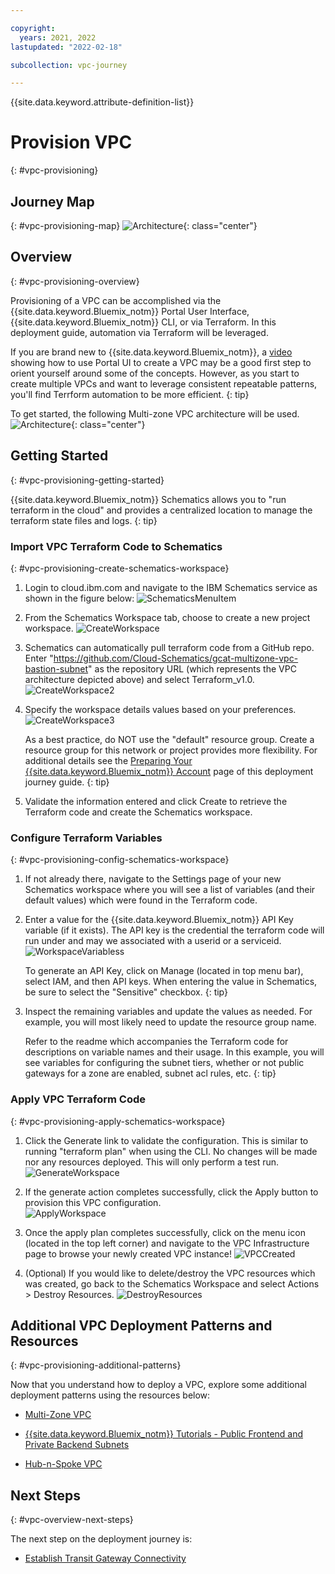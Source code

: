 ```yaml
---

copyright:
  years: 2021, 2022
lastupdated: "2022-02-18"

subcollection: vpc-journey

---
```


{{site.data.keyword.attribute-definition-list}}

# Provision VPC
{: #vpc-provisioning}



## Journey Map
{: #vpc-provisioning-map}
![Architecture](images/provision-vpc/journey-map.png){: class="center"}


## Overview
{: #vpc-provisioning-overview}

Provisioning of a VPC can be accomplished via the {{site.data.keyword.Bluemix_notm}} Portal User Interface, {{site.data.keyword.Bluemix_notm}} CLI, or via Terraform.  In this deployment guide, automation via Terraform will be leveraged. 

If you are brand new to {{site.data.keyword.Bluemix_notm}}, a [video](https://www.youtube.com/watch?v=pGLgtB193cI) showing how to use Portal UI to create a VPC may be a good first step to orient yourself around some of the concepts.  However, as you start to create multiple VPCs and want to leverage consistent repeatable patterns, you'll find Terrform automation to be more efficient.
{: tip}

 

To get started, the following Multi-zone VPC architecture will be used.
![Architecture](images/provision-vpc/gcat-mz-bastion.png){: class="center"}

## Getting Started
{: #vpc-provisioning-getting-started}

{{site.data.keyword.Bluemix_notm}} Schematics allows you to "run terraform in the cloud" and provides a centralized location to manage the terraform state files and logs.
{: tip}

### Import VPC Terraform Code to Schematics
{: #vpc-provisioning-create-schematics-workspace}

1. Login to cloud.ibm.com and navigate to the IBM Schematics service as shown in the figure below: 
   ![SchematicsMenuItem](images/provision-vpc/schematics-menu-item.png)

  

2. From the Schematics Workspace tab, choose to create a new project workspace. ![CreateWorkspace](images/provision-vpc/schematics-create-workspace.png)

  

3. Schematics can automatically pull terraform code from a GitHub repo. Enter "https://github.com/Cloud-Schematics/gcat-multizone-vpc-bastion-subnet" as the repository URL (which represents the VPC architecture depicted above) and select Terraform_v1.0.
    ![CreateWorkspace2](images/provision-vpc/schematics-create-workspace2.png)

 

4. Specify the workspace details values based on your preferences. ![CreateWorkspace3](images/provision-vpc/schematics-create-workspace3.png)

   As a best practice, do NOT use the "default" resource group.  Create a resource group for this network or project provides more flexibility. For additional details see the [Preparing Your {{site.data.keyword.Bluemix_notm}} Account](/docs/vpc-journey?topic=vpc-journey-vpc-prep-account) page of this deployment journey guide.
   {: tip}


5. Validate the information entered and click Create to retrieve the Terraform code and create the Schematics workspace.


### Configure Terraform Variables
{: #vpc-provisioning-config-schematics-workspace}  

1. If not already there, navigate to the Settings page of your new Schematics workspace where you will see a list of variables (and their default values) which were found in the Terraform code.

2. Enter a value for the {{site.data.keyword.Bluemix_notm}} API Key variable (if it exists). The API key is the credential the terraform code will run under and may we associated with a userid or a serviceid. 
   ![WorkspaceVariabless](images/provision-vpc/schematics-workspace-variables.png)

   To generate an API Key, click on Manage (located in top menu bar), select IAM, and then API keys. When entering the value in Schematics, be sure to select the "Sensitive" checkbox.
   {: tip}


3. Inspect the remaining variables and update the values as needed. For example, you will most likely need to update the resource group name.

   Refer to the readme which accompanies the Terraform code for descriptions on variable names and their usage. In this example, you will see variables for configuring the subnet tiers, whether or not public gateways for a zone are enabled, subnet acl rules, etc.
   {: tip}


### Apply VPC Terraform Code
{: #vpc-provisioning-apply-schematics-workspace}  



1. Click the Generate link to validate the configuration. This is similar to running "terraform plan" when using the CLI. No changes will be made nor any resources deployed. This will only perform a test run. 
   ![GenerateWorkspace](images/provision-vpc/schematics-workspace-generate.png)



 

2. If the generate action completes successfully, click the Apply button to provision this VPC configuration.  
   ![ApplyWorkspace](images/provision-vpc/schematics-workspace-apply.png)



  

3. Once the apply plan completes successfully, click on the menu icon (located in the top left corner) and navigate to the VPC Infrastructure page to browse your newly created VPC instance! 
   ![VPCCreated](images/provision-vpc/vpc-created.png)



  


4. (Optional) If you would like to delete/destroy the VPC resources which was created, go back to the Schematics Workspace and select Actions > Destroy Resources. 
   ![DestroyResources](images/provision-vpc/destroy-resources.png)



 

 


## Additional VPC Deployment Patterns and Resources
{: #vpc-provisioning-additional-patterns}

Now that you understand how to deploy a VPC, explore some additional deployment patterns using the resources below:

- [Multi-Zone VPC](https://github.com/Cloud-Schematics/gcat-multizone-vpc)

- [{{site.data.keyword.Bluemix_notm}} Tutorials - Public Frontend and Private Backend Subnets](https://{DomainName}/docs/solution-tutorials?topic=solution-tutorials-vpc-public-app-private-backend)

- [Hub-n-Spoke VPC](/docs/vpc-journey?topic=vpc-journey-vpc-advanced-elements)




## Next Steps
{: #vpc-overview-next-steps}

The next step on the deployment journey is:
* [Establish Transit Gateway Connectivity](/docs/vpc-journey?topic=vpc-journey-vpc-tgw)
